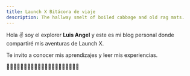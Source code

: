 ```yaml
---
title: Launch X Bitácora de viaje
description: The hallway smelt of boiled cabbage and old rag mats.
---
```


Hola ✌️  soy el explorer **Luis Angel** y este es mi blog personal donde compartiré mis aventuras de Launch X.

Te invito a conocer mis aprendizajes y leer mis experiencias.

🚀🚀🚀🚀🚀🚀🚀🚀🚀🚀🚀🚀🚀🚀🚀🚀🚀🚀🚀🚀🚀
